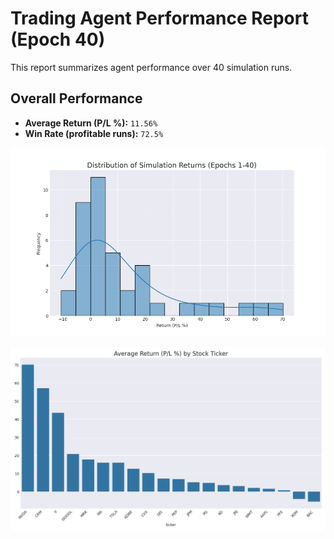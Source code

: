 # Trading Agent Performance Report (Epoch 40)

This report summarizes agent performance over 40 simulation runs.

## Overall Performance
- **Average Return (P/L %):** `11.56%`
- **Win Rate (profitable runs):** `72.5%`

![Returns Distribution](epoch_40_returns_distribution.png)

![Performance by Ticker](epoch_40_performance_by_ticker.png)

